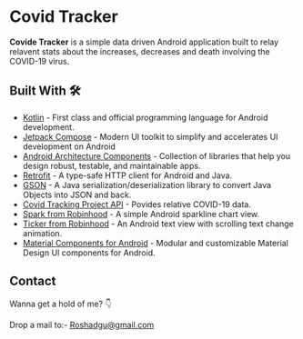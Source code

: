 # Covid Tracker
**Covide Tracker** is a simple data driven Android application built to relay relavent stats about the increases, decreases and death involving the COVID-19 virus. 





## Built With 🛠
- [Kotlin](https://kotlinlang.org/) - First class and official programming language for Android development.
- [Jetpack Compose](https://developer.android.com/jetpack/compose) - Modern UI toolkit to simplify and accelerates UI development on Android
- [Android Architecture Components](https://developer.android.com/topic/libraries/architecture) - Collection of libraries that help you design robust, testable, and maintainable apps.
- [Retrofit](https://square.github.io/retrofit/) - A type-safe HTTP client for Android and Java. 
- [GSON](https://github.com/google/gson) - A Java serialization/deserialization library to convert Java Objects into JSON and back.
- [Covid Tracking Project API](https://covidtracking.com/) - Povides relative COVID-19 data.
- [Spark from Robinhood](https://github.com/robinhood/spark) - A simple Android sparkline chart view.
- [Ticker from Robinhood](https://github.com/robinhood/ticker) - An Android text view with scrolling text change animation.
- [Material Components for Android](https://github.com/material-components/material-components-android) - Modular and customizable Material Design UI components for Android.


## Contact
Wanna get a hold of me? 👇

Drop a mail to:- Roshadgu@gmail.com

